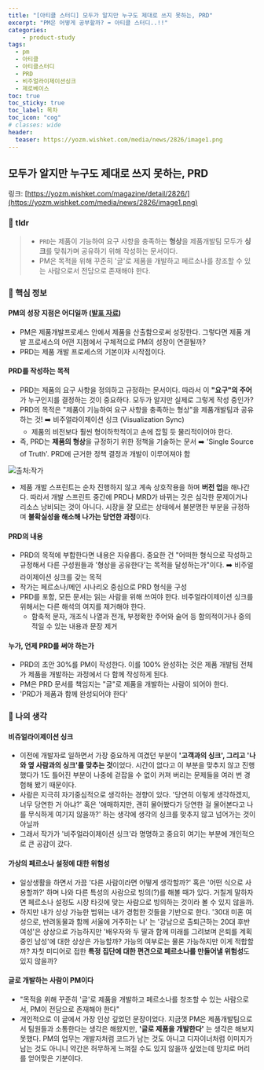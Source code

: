 ```yaml
---
title: "[아티클 스터디] 모두가 알지만 누구도 제대로 쓰지 못하는, PRD"
excerpt: "PM은 어떻게 공부할까? ➡️ 아티클 스터디..!!"
categories:
    - product-study 
tags:
  - pm
  - 아티클
  - 아티클스터디
  - PRD
  - 비주얼라이제이션싱크
  - 제로베이스
toc: true
toc_sticky: true
toc_label: 목차
toc_icon: "cog"
# classes: wide
header:
  teaser: https://yozm.wishket.com/media/news/2826/image1.png
---
```


## 모두가 알지만 누구도 제대로 쓰지 못하는, PRD
링크: [https://yozm.wishket.com/magazine/detail/2826/](https://yozm.wishket.com/media/news/2826/image1.png)
### 📍 tldr
> - `PRD`는 제품이 기능하여 요구 사항을 충족하는 **형상**을 제품개발팀 모두가 **싱크**를 맞춰가며 공유하기 위해 작성하는 문서이다. 
> - PM은 목적을 위해 꾸준히 '글'로 제품을 개발하고 페르소나를 창조할 수 있는 사람으로서 전담으로 존재해야 한다.

### 📍 핵심 정보

#### PM의 성장 지점은 어디일까 ([발표 자료](https://puddingcamp.com/meetups/conference2024/speakers/kwaan))
- PM은 제품개발프로세스 안에서 제품을 산출함으로써 성장한다. 그렇다면 제품 개발 프로세스의 어떤 지점에서 구체적으로 PM의 성장이 연결될까? 
- PRD는 제품 개발 프로세스의 기본이자 시작점이다. 

#### PRD를 작성하는 목적
- PRD는 제품의 요구 사항을 정의하고 규정하는 문서이다. 따라서 이 **"요구"의 주어**가 누구인지를 결정하는 것이 중요하다. 모두가 알지만 실제로 그렇게 작성 중인가?
- PRD의 목적은 "제품이 기능하여 요구 사항을 충족하는 형상"을 제품개발팀과 공유하는 것! ➡️ 비주얼라이제이션 싱크 (Visualization Sync)
	- 제품의 비전보다 훨씬 형이하학적이고 손에 잡힐 듯 물리적이어야 한다.
- 즉, PRD는 **제품의 형상**을 규정하기 위한 정책을 기술하는 문서 ➡️ 'Single Source of Truth'. PRD에 근거한 정책 결정과 개발이 이루어져야 함

![출처:작가](https://yozm.wishket.com/media/news/2826/image4.png)

- 제품 개발 스프린트는 순차 진행하지 않고 계속 상호작용을 하며 **버전 업**을 해나간다. 따라서 개발 스프린트 중간에 PRD나 MRD가 바뀌는 것은 심각한 문제이거나 리소스 낭비되는 것이 아니다. 시장을 잘 모르는 상태에서 불분명한 부분을 규정하며 **불확실성을 해소해 나가는 당연한 과정**이다. 

#### PRD의 내용
- PRD의 목적에 부합한다면 내용은 자유롭다. 중요한 건 "어떠한 형식으로 작성하고 규정해서 다른 구성원들과 '형상을 공유한다'는 목적을 달성하는가"이다. ➡️ 비주얼라이제이션 싱크를 갖는 목적
- 작가는 페르소나/메인 시나리오 중심으로 PRD 형식을 구성
- PRD를 포함, 모든 문서는 읽는 사람을 위해 쓰여야 한다. 비주얼라이제이션 싱크를 위해서는 다른 해석의 여지를 제거해야 한다.
	- 함축적 문자, 개조식 나열과 전개, 부정확한 주어와 술어 등 함의적이거나 중의적일 수 있는 내용과 문장 제거

#### 누가, 언제 PRD를 써야 하는가
- PRD의 초안 30%를 PM이 작성한다. 이를 100% 완성하는 것은 제품 개발팀 전체가 제품을 개발하는 과정에서 다 함께 작성하게 된다.
- PM은 PRD 문서를 책임지는 "글"로 제품을 개발하는 사람이 되어야 한다.
- 'PRD가 제품과 함께 완성되어야 한다'

### 🤔 나의 생각

#### 비쥬얼라이제이션 싱크
- 이전에 개발자로 일하면서 가장 중요하게 여겼던 부분이 **'고객과의 싱크', 그리고 '나와 옆 사람과의 싱크'를 맞추는 것**이었다. 시간이 없다고 이 부분을 맞추지 않고 진행했다가 1도 틀어진 부분이 나중에 걷잡을 수 없이 커져 버리는 문제들을 여러 번 경험해 봤기 때문이다.
- 사람은 지극히 자기중심적으로 생각하는 경향이 있다. '당연히 이렇게 생각하겠지, 너무 당연한 거 아냐?' 혹은 '애매하지만, 괜히 물어봤다가 당연한 걸 물어본다고 나를 무식하게 여기지 않을까?' 하는 생각에 생각의 싱크를 맞추지 않고 넘어가는 것이 아닐까
- 그래서 작가가 '비주얼라이제이션 싱크'라 명명하고 중요히 여기는 부분에 개인적으로 큰 공감이 갔다.

#### 가상의 페르소나 설정에 대한 위험성
- 일상생활을 하면서 가끔 '다른 사람이라면 어떻게 생각할까?' 혹은 '어떤 식으로 사용할까?' 하며 나와 다른 특성의 사람으로 빙의(?)를 해볼 때가 있다. 거칠게 말하자면 페르소나 설정도 시장 타깃에 맞는 사람으로 빙의하는 것이라 볼 수 있지 않을까. 
- 하지만 내가 상상 가능한 범위는 내가 경험한 것들을 기반으로 한다. '30대 미혼 여성으로, 반려동물과 함께 서울에 거주하는 나' 는 '강남으로 출퇴근하는 20대 후반 여성'은 상상으로 가능하지만 '배우자와 두 딸과 함께 미래를 그려보며 은퇴를 계획 중인 남성'에 대한 상상은 가능할까? 가능의 여부로는 물론 가능하지만 이게 적합할까? 자칫 미디어로 접한 **특정 집단에 대한 편견으로 페르소나를 만들어낼 위험성**도 있지 않을까? 

#### 글로 개발하는 사람이 PM이다
- "목적을 위해 꾸준히 '글'로 제품을 개발하고 페르소나를 창조할 수 있는 사람으로서, PM이 전담으로 존재해야 한다"
- 개인적으로 이 글에서 가장 인상 깊었던 문장이었다. 지금껏 PM은 제품개발팀으로서 팀원들과 소통한다는 생각은 해왔지만, **'글로 제품을 개발한다'** 는 생각은 해보지 못했다. PM의 업무는 개발자처럼 코드가 남는 것도 아니고 디자이너처럼 이미지가 남는 것도 아니니 약간은 허무하게 느껴질 수도 있지 않을까 싶었는데 망치로 머리를 얻어맞은 기분이다. 